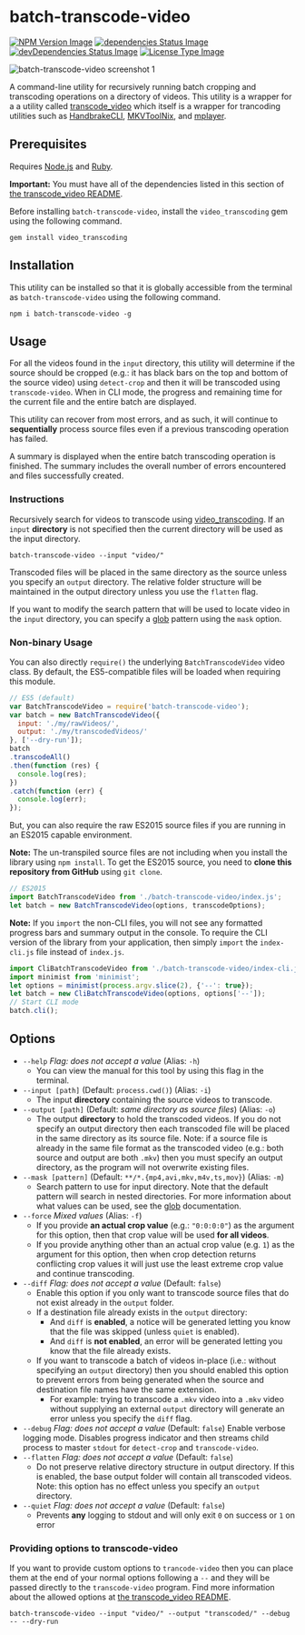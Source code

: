 # batch-transcode-video

[![NPM Version Image](https://img.shields.io/npm/v/batch-transcode-video.svg)](https://www.npmjs.com/package/batch-transcode-video)
[![dependencies Status Image](https://img.shields.io/david/nwronski/batch-transcode-video.svg)](https://github.com/nwronski/batch-transcode-video/)
[![devDependencies Status Image](https://img.shields.io/david/dev/nwronski/batch-transcode-video.svg)](https://github.com/nwronski/batch-transcode-video/)
[![License Type Image](https://img.shields.io/github/license/nwronski/batch-transcode-video.svg)](https://github.com/nwronski/batch-transcode-video/blob/master/LICENSE)


![batch-transcode-video screenshot 1](https://cloud.githubusercontent.com/assets/5528249/11022434/025d9d4a-862d-11e5-8b0c-4134e7edd0d7.png)

A command-line utility for recursively running batch cropping and transcoding operations on a directory of videos. This utility is a wrapper for a a utility called [transcode_video](https://github.com/donmelton/video_transcoding) which itself is a wrapper for trancoding utilities such as [HandbrakeCLI](https://handbrake.fr), [MKVToolNix](https://www.bunkus.org/videotools/mkvtoolnix/), and [mplayer](http://www.mplayerhq.hu/).

## Prerequisites

Requires [Node.js](https://nodejs.org) and [Ruby](https://www.ruby-lang.org).

**Important:** You must have all of the dependencies listed in this section of [the transcode_video README](https://github.com/donmelton/video_transcoding#requirements).

Before installing `batch-transcode-video`, install the `video_transcoding` gem using the following command.

```
gem install video_transcoding
```

## Installation

This utility can be installed so that it is globally accessible from the terminal as `batch-transcode-video` using the following command.

```
npm i batch-transcode-video -g
```

## Usage

For all the videos found in the `input` directory, this utility will determine if the source should be cropped (e.g.: it has black bars on the top and bottom of the source video) using `detect-crop` and then it will be transcoded using `transcode-video`. When in CLI mode, the progress and remaining time for the current file and the entire batch are displayed.

This utility can recover from most errors, and as such, it will continue to **sequentially** process source files even if a previous transcoding operation has failed.

A summary is displayed when the entire batch transcoding operation is finished. The summary includes the overall number of errors encountered and files successfully created.

### Instructions

Recursively search for videos to transcode using [video_transcoding](https://github.com/donmelton/video_transcoding). If an `input` **directory** is not specified then the current directory will be used as the input directory.

```
batch-transcode-video --input "video/"
```

Transcoded files will be placed in the same directory as the source unless you specify an `output` directory. The relative folder structure will be maintained in the output directory unless you use the `flatten` flag.

If you want to modify the search pattern that will be used to locate video in the `input` directory, you can specify a [glob](https://github.com/isaacs/node-glob) pattern using the `mask` option.

### Non-binary Usage

You can also directly `require()` the underlying `BatchTranscodeVideo` video class. By default, the ES5-compatible files will be loaded when requiring this module.

``` javascript
// ES5 (default)
var BatchTranscodeVideo = require('batch-transcode-video');
var batch = new BatchTranscodeVideo({
  input: './my/rawVideos/',
  output: './my/transcodedVideos/'
}, ['--dry-run']);
batch
.transcodeAll()
.then(function (res) {
  console.log(res);
})
.catch(function (err) {
  console.log(err);
});
```

But, you can also require the raw ES2015 source files if you are running in an ES2015 capable environment.

**Note:** The un-transpiled source files are not including when you install the library using `npm install`. To get the ES2015 source, you need to **clone this repository from GitHub** using `git clone`.

``` javascript
// ES2015
import BatchTranscodeVideo from './batch-transcode-video/index.js';
let batch = new BatchTranscodeVideo(options, transcodeOptions);
```

**Note:** If you `import` the non-CLI files, you will not see any formatted progress bars and summary output in the console. To require the CLI version of the library from your application, then simply `import` the `index-cli.js` file instead of `index.js`.

``` javascript
import CliBatchTranscodeVideo from './batch-transcode-video/index-cli.js';
import minimist from 'minimist';
let options = minimist(process.argv.slice(2), {'--': true});
let batch = new CliBatchTranscodeVideo(options, options['--']);
// Start CLI mode
batch.cli();
```

## Options

- `--help` _Flag: does not accept a value_ (Alias: `-h`)
  - You can view the manual for this tool by using this flag in the terminal.
- `--input [path]` (Default: `process.cwd()`) (Alias: `-i`)
  - The input **directory** containing the source videos to transcode.
- `--output [path]` (Default: _same directory as source files_) (Alias: `-o`)
  - The output **directory** to hold the transcoded videos. If you do not specify an output directory then each transcoded file will be placed in the same directory as its source file. Note: if a source file is already in the same file format as the transcoded video (e.g.: both source and output are both `.mkv`) then you must specify an output directory, as the program will not overwrite existing files.
- `--mask [pattern]` (Default: `**/*.{mp4,avi,mkv,m4v,ts,mov}`) (Alias: `-m`)
  - Search pattern to use for input directory. Note that the default pattern will search in nested directories. For more information about what values can be used, see the [glob](https://github.com/isaacs/node-glob) documentation.
- `--force` _Mixed values_ (Alias: `-f`)
  - If you provide **an actual crop value** (e.g.: `"0:0:0:0"`) as the argument for this option, then that crop value will be used **for all videos**.
  - If you provide anything other than an actual crop value (e.g. `1`) as the argument for this option, then when crop detection returns conflicting crop values it will just use the least extreme crop value and continue transcoding.
- `--diff` _Flag: does not accept a value_ (Default: `false`)
  - Enable this option if you only want to transcode source files that do not exist already in the `output` folder.
  - If a destination file already exists in the `output` directory:
    -  And `diff` is **enabled**, a notice will be generated letting you know that the file was skipped (unless `quiet` is enabled).
    - And `diff` is **not enabled**, an error will be generated letting you know that the file already exists.
  - If you want to transcode a batch of videos in-place (i.e.: without specifying an `output` directory) then you should enabled this option to prevent errors from being generated when the source and destination file names have the same extension.
    - For example: trying to transcode a `.mkv` video into a `.mkv` video without supplying an external `output` directory will generate an error unless you specify the `diff` flag.
- `--debug` _Flag: does not accept a value_ (Default: `false`)
  Enable verbose logging mode. Disables progress indicator and then streams child process to master `stdout` for `detect-crop` and `transcode-video`.
- `--flatten` _Flag: does not accept a value_ (Default: `false`)
  - Do not preserve relative directory structure in output directory. If this is enabled, the base output folder will contain all transcoded videos. Note: this option has no effect unless you specify an `output` directory.
- `--quiet` _Flag: does not accept a value_ (Default: `false`)
  - Prevents **any** logging to stdout and will only exit `0` on success or `1` on error

### Providing options to transcode-video

If you want to provide custom options to `trancode-video` then you can place them at the end of your normal options following a `--` and they will be passed directly to the `transcode-video` program. Find more information about the allowed options at [the transcode_video README](https://github.com/donmelton/video_transcoding#using-transcode-video).

```
batch-transcode-video --input "video/" --output "transcoded/" --debug -- --dry-run
```
